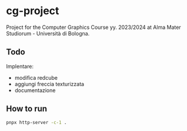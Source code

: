 # cg-project

Project for the Computer Graphics Course yy. 2023/2024 at Alma Mater Studiorum - Università di Bologna.

## Todo

Implentare:

- modifica redcube
- aggiungi freccia texturizzata
- documentazione

## How to run

```bash
pnpx http-server -c-1 .
```
